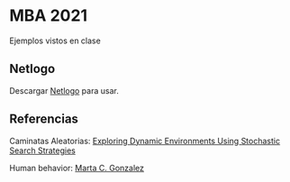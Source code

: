 # MBA 2021

Ejemplos vistos en clase
## Netlogo

Descargar [Netlogo](https://ccl.northwestern.edu/netlogo/) para usar.

## Referencias
Caminatas Aleatorias: [Exploring Dynamic Environments Using Stochastic Search Strategies](https://arxiv.org/pdf/1602.03247.pdf)

Human behavior: [Marta C. Gonzalez](https://scholar.google.com/citations?user=YAGjro8AAAAJ&hl=en)

